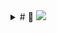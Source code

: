 <details>
 <summary>
  # 🔗
  <a href="https://www.luogu.com.cn/record/61391875"><img src="https://i.loli.net/2021/11/08/xtfWkDi1KOBhFZH.png"></a>
 </summary>

# 💡
由于每一行互不影响，所以我们一行一行分开处理  
每行两个端点左右可以选左也可以选右  
且每一个都有自己的权值，要求从选左选右序列中找到一个价值最大的  
那么一看就有区间dp那味儿了  
如果dp数组两个下标  <img src="https://latex.codecogs.com/svg.image?\inline&space;i,j" title="\inline i,j" />  维护的是选到  <img src="https://latex.codecogs.com/svg.image?\inline&space;[i,j]" title="\inline [i,j]" /> 时的最大值  
那么这个是可以通过转移的，即  
 <img src="https://latex.codecogs.com/svg.image?\inline&space;dp[i][j]=max(dp[i-1][j]+a[i]*2^k,dp[i][j+1]+a[j]*2^k)" title="\inline dp[i][j]=max(dp[i-1][j]+a[i]*2^k,dp[i][j+1]+a[j]*2^k)" /> 
 <img src="https://latex.codecogs.com/svg.image?\inline&space;k" title="\inline k" /> 表示已经选过的个数  

# <img src="https://img-blog.csdnimg.cn/20210713144601841.png" >
```cpp
const LL N = 100;
LL a[N];
ll n, m;
LL res = 0;
LL dp[N][N];

inline LL ksm ( LL a, LL b ) {
        LL res = 1;
        while ( b ) {
                if ( b % 2 ) res = res * a;
                a = a * a;
                b /= 2;
        }
        return res;
}

inline LL Solve () {
        memset ( dp, 0, sizeof dp );
        LL ans = 0;
        for ( int i = 1; i <= m; i ++ ) { ll x; cin >> x; a[i] = x; }
        for ( int i = 1; i <= m; i ++ ) {
                for ( int j = m; j >= i; j -- )
                        dp[i][j] = max (
                                dp[i - 1][j] + a[i - 1] * ksm ( 2, m - j + i - 1 ), 
                                dp[i][j + 1] + a[j + 1] * ksm ( 2, m - j + i - 1 )
                        );
        }
        for ( int i = 1; i <= m; i ++ ) ans = max ( ans, dp[i][i] + ksm ( 2, m ) * a[i] );
        return ans;
}

inline void Print_128 ( LL x ) {
        if ( x == 0 ) { cout << 0 << endl; return; }
        string res;
        while ( x ) res += x % 10 + '0', x /= 10;
        reverse ( res.begin(), res.end() );
        cout << res << endl;
}

int main () {
        cin >> n >> m;
        for ( int i = 1; i <= n; i ++ ) res += Solve ();
        Print_128(res);
}
```
</details>
